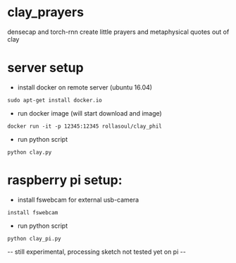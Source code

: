 # clay_prayers
densecap and torch-rnn create little prayers and metaphysical quotes out of clay


# server setup

- install docker on remote server (ubuntu 16.04)
```
sudo apt-get install docker.io
```

- run docker image (will start download and image)
```
docker run -it -p 12345:12345 rollasoul/clay_phil
```

- run python script
```
python clay.py
```

# raspberry pi setup:

- install fswebcam for external usb-camera
```
install fswebcam
```
- run python script
```
python clay_pi.py
```
-- still experimental, processing sketch not tested yet on pi --
